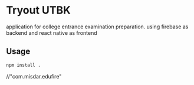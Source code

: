 # Tryout UTBK
application for college entrance examination preparation. using firebase as backend and react native as frontend

## Usage

```sh
npm install .
```

//"com.misdar.edufire"
